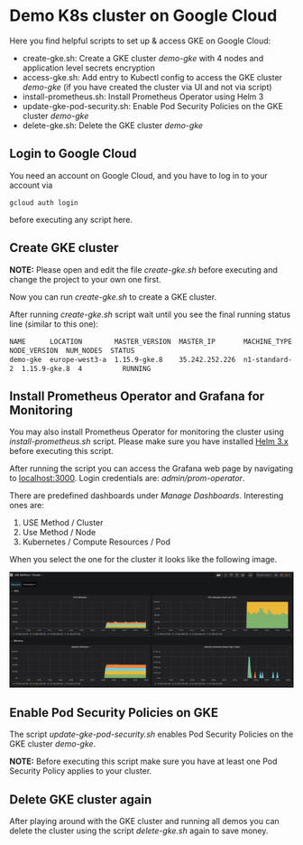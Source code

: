 # Demo K8s cluster on Google Cloud

Here you find helpful scripts to set up & access
GKE on Google Cloud:

* create-gke.sh: Create a GKE cluster _demo-gke_ with 4 nodes and application level secrets encryption
* access-gke.sh: Add entry to Kubectl config to access the GKE cluster _demo-gke_ (if you have created the cluster via UI and not via script)
* install-prometheus.sh: Install Prometheus Operator using Helm 3
* update-gke-pod-security.sh: Enable Pod Security Policies on the GKE cluster _demo-gke_
* delete-gke.sh: Delete the GKE cluster _demo-gke_

## Login to Google Cloud

You need an account on Google Cloud, and you have to log in to your account via

```shell
gcloud auth login
```

before executing any script here.

## Create GKE cluster

__NOTE:__ Please open and edit the file _create-gke.sh_ before executing and change the project to your own one first.

Now you can run _create-gke.sh_ to create a GKE cluster.

After running _create-gke.sh_ script wait until you see the final running status line (similar to this one):

```shell
NAME      LOCATION        MASTER_VERSION  MASTER_IP       MACHINE_TYPE   NODE_VERSION  NUM_NODES  STATUS
demo-gke  europe-west3-a  1.15.9-gke.8    35.242.252.226  n1-standard-2  1.15.9-gke.8  4          RUNNING
```

## Install Prometheus Operator and Grafana for Monitoring

You may also install Prometheus Operator for monitoring the cluster using _install-prometheus.sh_ script.
Please make sure you have installed [Helm 3.x](https://github.com/helm/helm#install) before executing this script.

After running the script you can access the Grafana web page by navigating to [localhost:3000](http://localhost:3000).
Login credentials are: _admin/prom-operator_.

There are predefined dashboards under _Manage Dashboards_.
Interesting ones are:

1. USE Method / Cluster
2. Use Method / Node
3. Kubernetes / Compute Resources / Pod

When you select the one for the cluster it looks like the following image.

![Grafana](images/grafana.png)

## Enable Pod Security Policies on GKE

The script _update-gke-pod-security.sh_ enables Pod Security Policies on the GKE cluster _demo-gke_.

__NOTE:__ Before executing this script make sure you have at least one Pod Security Policy applies to your cluster.

## Delete GKE cluster again

After playing around with the GKE cluster and running all demos you can delete the cluster using the script _delete-gke.sh_ again to save money.
